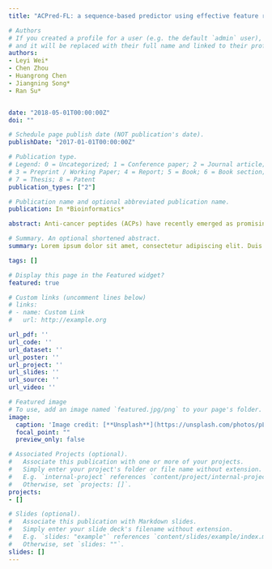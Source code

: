```yaml
---
title: "ACPred-FL: a sequence-based predictor using effective feature representation to improve the prediction of anti-cancer peptides"

# Authors
# If you created a profile for a user (e.g. the default `admin` user), write the username (folder name) here 
# and it will be replaced with their full name and linked to their profile.
authors:
- Leyi Wei*
- Chen Zhou
- Huangrong Chen
- Jiangning Song*
- Ran Su*


date: "2018-05-01T00:00:00Z"
doi: ""

# Schedule page publish date (NOT publication's date).
publishDate: "2017-01-01T00:00:00Z"

# Publication type.
# Legend: 0 = Uncategorized; 1 = Conference paper; 2 = Journal article;
# 3 = Preprint / Working Paper; 4 = Report; 5 = Book; 6 = Book section;
# 7 = Thesis; 8 = Patent
publication_types: ["2"]

# Publication name and optional abbreviated publication name.
publication: In *Bioinformatics*

abstract: Anti-cancer peptides (ACPs) have recently emerged as promising therapeutic agents for cancer treatment. Due to the avalanche of protein sequence data in the post-genomic era, there is an urgent need to develop automated computational methods to enable fast and accurate identification of novel ACPs within the vast number of candidate proteins and peptides. To address this, we propose a novel predictor named Anti-Cancer peptide Predictor with Feature representation Learning (ACPred-FL) for accurate prediction of ACPs based on sequence information. More specifically, we develop an effective feature representation learning model, with which we can extract and learn a set of informative features from a pool of support vector machine-based models trained using sequence-based feature descriptors. By doing so, the class label information of data samples is fully utilized. To improve the feature representation, we further employ a two-step feature selection technique, resulting in a most informative five-dimensional feature vector for the final peptide representation. Experimental results show that such five features provide the most discriminative power for identifying ACPs than currently available feature descriptors, highlighting the effectiveness of the proposed feature representation learning approach. The developed ACPred-FL method significantly outperforms state-of-the-art methods. The web-server of ACPred-FL is available at http//server.malab.cn/ACPred-FL.

# Summary. An optional shortened abstract.
summary: Lorem ipsum dolor sit amet, consectetur adipiscing elit. Duis posuere tellus ac convallis placerat. Proin tincidunt magna sed ex sollicitudin condimentum.

tags: []

# Display this page in the Featured widget?
featured: true

# Custom links (uncomment lines below)
# links:
# - name: Custom Link
#   url: http://example.org

url_pdf: ''
url_code: ''
url_dataset: ''
url_poster: ''
url_project: ''
url_slides: ''
url_source: ''
url_video: ''

# Featured image
# To use, add an image named `featured.jpg/png` to your page's folder. 
image:
  caption: 'Image credit: [**Unsplash**](https://unsplash.com/photos/pLCdAaMFLTE)'
  focal_point: ""
  preview_only: false

# Associated Projects (optional).
#   Associate this publication with one or more of your projects.
#   Simply enter your project's folder or file name without extension.
#   E.g. `internal-project` references `content/project/internal-project/index.md`.
#   Otherwise, set `projects: []`.
projects:
- []

# Slides (optional).
#   Associate this publication with Markdown slides.
#   Simply enter your slide deck's filename without extension.
#   E.g. `slides: "example"` references `content/slides/example/index.md`.
#   Otherwise, set `slides: ""`.
slides: []
---
```



